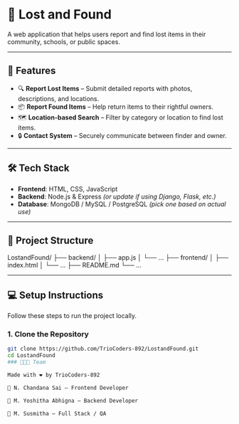 # 🧳 Lost and Found

A web application that helps users report and find lost items in their community, schools, or public spaces.

---

## 🚀 Features

- 🔍 **Report Lost Items** – Submit detailed reports with photos, descriptions, and locations.
- 📦 **Report Found Items** – Help return items to their rightful owners.
- 🗺️ **Location-based Search** – Filter by category or location to find lost items.
- 🔒 **Contact System** – Securely communicate between finder and owner.

---

## 🛠️ Tech Stack

- **Frontend**: HTML, CSS, JavaScript  
- **Backend**: Node.js & Express *(or update if using Django, Flask, etc.)*  
- **Database**: MongoDB / MySQL / PostgreSQL *(pick one based on actual use)*

---

## 📁 Project Structure

LostandFound/
├── backend/
│ ├── app.js
│ └── ...
├── frontend/
│ ├── index.html
│ └── ...
├── README.md
└── ...

---

## 💻 Setup Instructions

Follow these steps to run the project locally.

### 1. Clone the Repository
```bash
git clone https://github.com/TrioCoders-892/LostandFound.git
cd LostandFound
### 🧑‍🤝‍🧑 Team

Made with ❤️ by TrioCoders-892

👤 N. Chandana Sai – Frontend Developer

👤 M. Yoshitha Abhigna – Backend Developer

👤 M. Susmitha – Full Stack / QA
